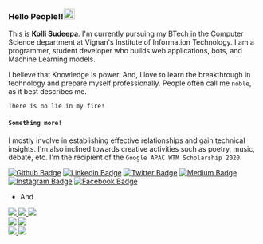### Hello People!!<img src="https://github.com/TheDudeThatCode/TheDudeThatCode/blob/master/Assets/Handshake.gif" width="22px"> 
This is **Kolli Sudeepa**.  I'm currently pursuing my BTech in the Computer Science department at Vignan's Institute of Information Technology. I am a programmer, student developer who builds web applications, bots, and Machine Learning models.    
 
I believe that Knowledge is power. And, I love to learn the breakthrough in technology and prepare myself professionally. People often call me `noble`, as it best describes me.
 
`There is no lie in my fire!`        
 
####  `Something more!`  
I mostly involve in establishing effective relationships and gain technical insights. I'm also inclined towards creative activities such as poetry, music, debate, etc.
I'm the recipient of the `Google APAC WTM Scholarship 2020`.  


[![Github Badge](https://img.shields.io/badge/Sudeepa_noble-blue?style=social&logo=Github&link=https://github.com/SudeepaNoble)](https://github.com/SudeepaNoble)
[![Linkedin Badge](https://img.shields.io/badge/-Kolli%20Sudeepa-blue?style=social&logo=Linkedin&logoColor=blue&link=https://www.linkedin.com/in/sudeepanoble/)]([https://www.linkedin.com/in/sudeepanoble/)
[![Twitter Badge](https://img.shields.io/badge/-@i_sudeepa-1ca0f1?style=social&logo=twitter&logoColor=blue&link=https://twitter.com/i_sudeepa)](https://twitter.com/i_sudeepa)
[![Medium Badge](https://img.shields.io/badge/@sudeepa-blue?style=social&logo=Medium&link=https://medium.com/@sudeepa.kolli)](https://sudeepa-kolli.medium.com/)  
[![Instagram Badge](https://img.shields.io/badge/-Kolli%20Sudeepa-blue?style=social&logo=Instagram&link=https://www.instagram.com/i_noble.sudeepa/)](https://www.instagram.com/i_noble.sudeepa/)
[![Facebook Badge](https://img.shields.io/badge/-Kolli%20Sudeepa-blue?style=social&logo=Facebook&link=https://m.facebook.com/sudeepa.kolli)](https://m.facebook.com/sudeepa.kolli)  
  
- And      

<a href=https://dsc.community.dev/events/details/developer-student-clubs-vignans-institute-of-information-technology-presents-30daysofgooglecloud-intro/>
   <img src=https://img.shields.io/badge/GoogleCloud-Facilitator-brightgreen>
</a>
<a href=https://dscviit2020.web.app/team/>
   <img src=https://img.shields.io/badge/PR-DSCVIIT-brightgreen>
</a>
<a href=https://twitter.com/GDGVizag>
   <img src=https://img.shields.io/badge/GDGVizag-Developing_Team-brightgreen>
</a>
</br>
<a href=https://www.girlscript.tech/home>
   <img src=https://img.shields.io/badge/GirlScript_Vizag-Techinical_Team-brightgreen>
</a>
<a href=https://auth.geeksforgeeks.org/college/vignans-institute-of-information-technology-viit-visakhapatnam>
   <img src=https://img.shields.io/badge/GeeksforGeeks-Campus_Mantri-brightgreen>
</a>
</br>
<a href=https://www.linkedin.com/in/smartbridge-educational-services-6755ab119/>
   <img src=https://img.shields.io/badge/SmartBridge-ML_Intern-brightgreen>
</a>
<a href=https://twitter.com/WTMVizag>
   <img src=https://img.shields.io/badge/WTMVizag-Volunteer-brightgreen>
</a> 

